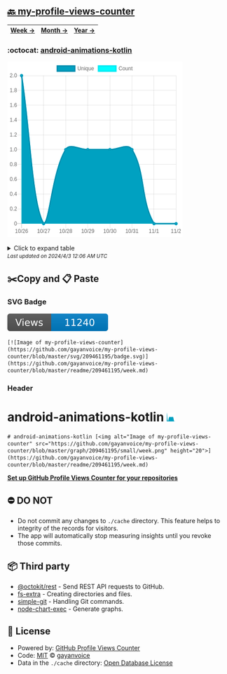 ## [🔙 my-profile-views-counter](https://github.com/gayanvoice/my-profile-views-counter)
| [**Week →**](https://github.com/gayanvoice/my-profile-views-counter/blob/master/readme/209461195/week.md) | [**Month →**](https://github.com/gayanvoice/my-profile-views-counter/blob/master/readme/209461195/month.md) | [**Year →**](https://github.com/gayanvoice/my-profile-views-counter/blob/master/readme/209461195/year.md) |
| ---- | ---- | ----- |
### :octocat: [android-animations-kotlin](https://github.com/gayanvoice/android-animations-kotlin)
![Image of my-profile-views-counter](https://github.com/gayanvoice/my-profile-views-counter/blob/master/graph/209461195/large/week.png)

<details>
	<summary>Click to expand table</summary>
	<h2>:calendar: Week Page Views Table</h2>
<table>
	<tr>
		<th>
			Last Updated
		</th>
		<th>
			Unique
		</th>
		<th>
			Count
		</th>
	</tr>
	<tr>
		<td>
			<code>2024/4/3</code>
		</td>
		<td>
			<code>0</code>
		</td>
		<td>
			<code>0</code>
		</td>
	</tr>
	<tr>
		<td>
			<code>2024/4/2</code>
		</td>
		<td>
			<code>5</code>
		</td>
		<td>
			<code>5</code>
		</td>
	</tr>
	<tr>
		<td>
			<code>2024/4/1</code>
		</td>
		<td>
			<code>2</code>
		</td>
		<td>
			<code>2</code>
		</td>
	</tr>
	<tr>
		<td>
			<code>2024/3/31</code>
		</td>
		<td>
			<code>0</code>
		</td>
		<td>
			<code>0</code>
		</td>
	</tr>
	<tr>
		<td>
			<code>2024/3/30</code>
		</td>
		<td>
			<code>0</code>
		</td>
		<td>
			<code>0</code>
		</td>
	</tr>
	<tr>
		<td>
			<code>2024/3/29</code>
		</td>
		<td>
			<code>2</code>
		</td>
		<td>
			<code>2</code>
		</td>
	</tr>
	<tr>
		<td>
			<code>2024/3/28</code>
		</td>
		<td>
			<code>1</code>
		</td>
		<td>
			<code>1</code>
		</td>
	</tr>
	<tr>
		<td>
			<code>2024/3/27</code>
		</td>
		<td>
			<code>4</code>
		</td>
		<td>
			<code>16</code>
		</td>
	</tr>
</table>

</details>
<small><i>Last updated on 2024/4/3 12:06 AM UTC</i></small>

## ✂️Copy and 📋 Paste
### SVG Badge
[![Image of my-profile-views-counter](https://github.com/gayanvoice/my-profile-views-counter/blob/master/svg/209461195/badge.svg)](https://github.com/gayanvoice/my-profile-views-counter/blob/master/readme/209461195/week.md)
```readme
[![Image of my-profile-views-counter](https://github.com/gayanvoice/my-profile-views-counter/blob/master/svg/209461195/badge.svg)](https://github.com/gayanvoice/my-profile-views-counter/blob/master/readme/209461195/week.md)
```
### Header
# android-animations-kotlin [<img alt="Image of my-profile-views-counter" src="https://github.com/gayanvoice/my-profile-views-counter/blob/master/graph/209461195/small/week.png" height="20">](https://github.com/gayanvoice/my-profile-views-counter/blob/master/readme/209461195/week.md)
```readme
# android-animations-kotlin [<img alt="Image of my-profile-views-counter" src="https://github.com/gayanvoice/my-profile-views-counter/blob/master/graph/209461195/small/week.png" height="20">](https://github.com/gayanvoice/my-profile-views-counter/blob/master/readme/209461195/week.md)
```
[**Set up GitHub Profile Views Counter for your repositories**](https://github.com/gayanvoice/github-profile-views-counter)
## ⛔ DO NOT
- Do not commit any changes to `./cache` directory. This feature helps to integrity of the records for visitors.
- The app will automatically stop measuring insights until you revoke those commits.
## 📦 Third party

- [@octokit/rest](https://www.npmjs.com/package/@octokit/rest) - Send REST API requests to GitHub.
- [fs-extra](https://www.npmjs.com/package/fs-extra) - Creating directories and files.
- [simple-git](https://www.npmjs.com/package/simple-git) - Handling Git commands.
- [node-chart-exec](https://www.npmjs.com/package/node-chart-exec) - Generate graphs.
## 📄 License
- Powered by: [GitHub Profile Views Counter](https://github.com/gayanvoice/github-profile-views-counter)
- Code: [MIT](./LICENSE) © [gayanvoice](https://github.com/gayanvoice/github-profile-views-counter)
- Data in the `./cache` directory: [Open Database License](https://opendatacommons.org/licenses/odbl/1-0/)